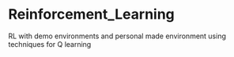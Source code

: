 # Reinforcement_Learning
RL with demo environments and personal made environment using techniques for Q learning
